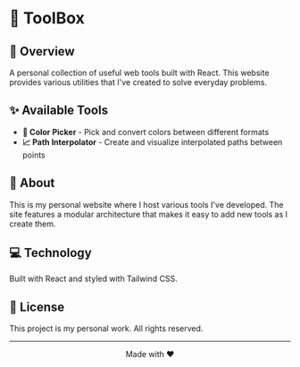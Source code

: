 # 🧰 ToolBox


## 🌟 Overview

A personal collection of useful web tools built with React. This website provides various utilities that I've created to solve everyday problems.

## ✨ Available Tools

- **🎨 Color Picker** - Pick and convert colors between different formats
- **📈 Path Interpolator** - Create and visualize interpolated paths between points

## 🚀 About

This is my personal website where I host various tools I've developed. The site features a modular architecture that makes it easy to add new tools as I create them.

## 💻 Technology

Built with React and styled with Tailwind CSS.

## 📝 License

This project is my personal work. All rights reserved.

---

<p align="center">
  Made with ❤️
</p>
